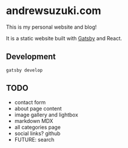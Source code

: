# andrewsuzuki.com

This is my personal website and blog!

It is a static website built with [Gatsby](https://www.gatsbyjs.org/) and React.

## Development

```
gatsby develop
```

## TODO

- contact form
- about page content
- image gallery and lightbox
- markdown MDX
- all categories page
- social links? github
- FUTURE: search
